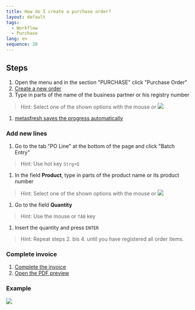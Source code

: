 ```yaml
---
title: How do I create a purchase order?
layout: default
tags:
  - Workflow
  - Purchase
lang: en
sequence: 20
---
```


## Steps

1. Open the menu and in the section "PURCHASE" click "Purchase Order"
1. [Create a new order](New_Record_Window)
1. Type in parts of the name of the business partner or his registry number
> Hint: Select one of the shown options with the mouse or ![](assets/Workflow_Auftrag_Bis_Rechnung_WebUI-73797.png)

1. [metasfresh saves the progress automatically](Saveindicator)

### Add new lines
1. Go to the tab "PO Line" at the bottom of the page and click "Batch Entry"
> Hint: Use hot key `Strg+Q`

1. In the field **Product**, type in parts of the product name or its product number
> Hint: Select one of the shown options with the mouse or ![](assets/Workflow_Auftrag_Bis_Rechnung_WebUI-73797.png)

1. Go to the field **Quantity**
> Hint: Use the mouse or `TAB` key

1. Insert the quantity and press `ENTER`
> Hint: Repeat steps 2. bis 4. until you have registered all order items.

### Complete invoice

1. [Complete the invoice](BelegverarbeitungFertigstellen)
1. [Open the PDF preview](PDFVorschau)

### Example

![](assets/NeueBestellung.gif)
